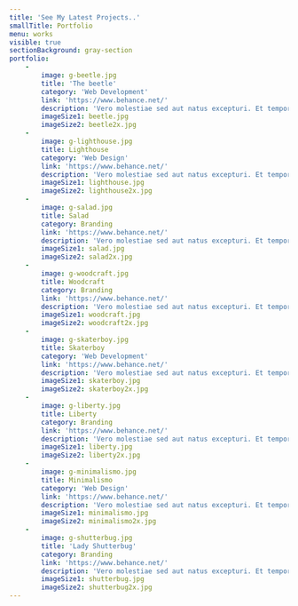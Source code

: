 ```yaml
---
title: 'See My Latest Projects..'
smallTitle: Portfolio
menu: works
visible: true
sectionBackground: gray-section
portfolio:
    -
        image: g-beetle.jpg
        title: 'The beetle'
        category: 'Web Development'
        link: 'https://www.behance.net/'
        description: 'Vero molestiae sed aut natus excepturi. Et tempora numquam. Temporibus iusto quo.Unde dolorem corrupti neque nisi.'
        imageSize1: beetle.jpg
        imageSize2: beetle2x.jpg
    -
        image: g-lighthouse.jpg
        title: Lighthouse
        category: 'Web Design'
        link: 'https://www.behance.net/'
        description: 'Vero molestiae sed aut natus excepturi. Et tempora numquam. Temporibus iusto quo.Unde dolorem corrupti neque nisi.'
        imageSize1: lighthouse.jpg
        imageSize2: lighthouse2x.jpg
    -
        image: g-salad.jpg
        title: Salad
        category: Branding
        link: 'https://www.behance.net/'
        description: 'Vero molestiae sed aut natus excepturi. Et tempora numquam. Temporibus iusto quo.Unde dolorem corrupti neque nisi.'
        imageSize1: salad.jpg
        imageSize2: salad2x.jpg
    -
        image: g-woodcraft.jpg
        title: Woodcraft
        category: Branding
        link: 'https://www.behance.net/'
        description: 'Vero molestiae sed aut natus excepturi. Et tempora numquam. Temporibus iusto quo.Unde dolorem corrupti neque nisi.'
        imageSize1: woodcraft.jpg
        imageSize2: woodcraft2x.jpg
    -
        image: g-skaterboy.jpg
        title: Skaterboy
        category: 'Web Development'
        link: 'https://www.behance.net/'
        description: 'Vero molestiae sed aut natus excepturi. Et tempora numquam. Temporibus iusto quo.Unde dolorem corrupti neque nisi.'
        imageSize1: skaterboy.jpg
        imageSize2: skaterboy2x.jpg
    -
        image: g-liberty.jpg
        title: Liberty
        category: Branding
        link: 'https://www.behance.net/'
        description: 'Vero molestiae sed aut natus excepturi. Et tempora numquam. Temporibus iusto quo.Unde dolorem corrupti neque nisi.'
        imageSize1: liberty.jpg
        imageSize2: liberty2x.jpg
    -
        image: g-minimalismo.jpg
        title: Minimalismo
        category: 'Web Design'
        link: 'https://www.behance.net/'
        description: 'Vero molestiae sed aut natus excepturi. Et tempora numquam. Temporibus iusto quo.Unde dolorem corrupti neque nisi.'
        imageSize1: minimalismo.jpg
        imageSize2: minimalismo2x.jpg
    -
        image: g-shutterbug.jpg
        title: 'Lady Shutterbug'
        category: Branding
        link: 'https://www.behance.net/'
        description: 'Vero molestiae sed aut natus excepturi. Et tempora numquam. Temporibus iusto quo.Unde dolorem corrupti neque nisi.'
        imageSize1: shutterbug.jpg
        imageSize2: shutterbug2x.jpg
---
```


